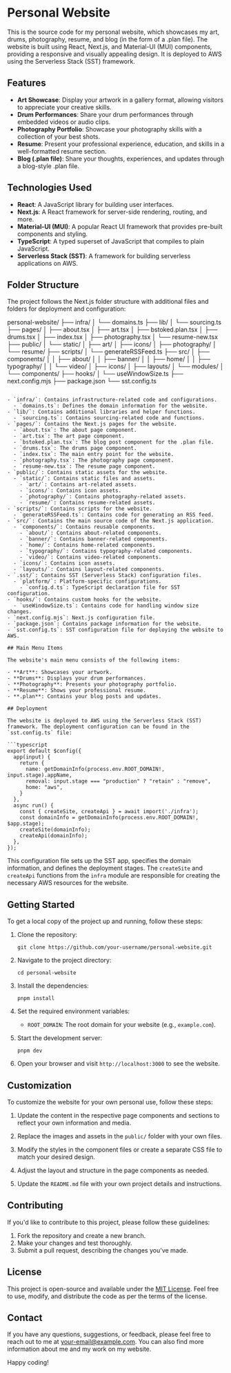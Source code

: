 # Personal Website

This is the source code for my personal website, which showcases my art, drums, photography, resume, and blog (in the form of a .plan file). The website is built using React, Next.js, and Material-UI (MUI) components, providing a responsive and visually appealing design. It is deployed to AWS using the Serverless Stack (SST) framework.

## Features

- **Art Showcase**: Display your artwork in a gallery format, allowing visitors to appreciate your creative skills.
- **Drum Performances**: Share your drum performances through embedded videos or audio clips.
- **Photography Portfolio**: Showcase your photography skills with a collection of your best shots.
- **Resume**: Present your professional experience, education, and skills in a well-formatted resume section.
- **Blog (.plan file)**: Share your thoughts, experiences, and updates through a blog-style .plan file.

## Technologies Used

- **React**: A JavaScript library for building user interfaces.
- **Next.js**: A React framework for server-side rendering, routing, and more.
- **Material-UI (MUI)**: A popular React UI framework that provides pre-built components and styling.
- **TypeScript**: A typed superset of JavaScript that compiles to plain JavaScript.
- **Serverless Stack (SST)**: A framework for building serverless applications on AWS.

## Folder Structure

The project follows the Next.js folder structure with additional files and folders for deployment and configuration:

personal-website/
├── infra/
│   └── domains.ts
├── lib/
│   └── sourcing.ts
├── pages/
│   ├── about.tsx
│   ├── art.tsx
│   ├── bstoked.plan.tsx
│   ├── drums.tsx
│   ├── index.tsx
│   ├── photography.tsx
│   └── resume-new.tsx
├── public/
│   └── static/
│       ├── art/
│       ├── icons/
│       ├── photography/
│       └── resume/
├── scripts/
│   └── generateRSSFeed.ts
├── src/
│   ├── components/
│   │   ├── about/
│   │   ├── banner/
│   │   ├── home/
│   │   ├── typography/
│   │   └── video/
│   ├── icons/
│   ├── layouts/
│   └── modules/
│       └── components/
├── hooks/
│   └── useWindowSize.ts
├── next.config.mjs
├── package.json
└── sst.config.ts
```

- `infra/`: Contains infrastructure-related code and configurations.
  - `domains.ts`: Defines the domain information for the website.
- `lib/`: Contains additional libraries and helper functions.
  - `sourcing.ts`: Contains sourcing-related code and functions.
- `pages/`: Contains the Next.js pages for the website.
  - `about.tsx`: The about page component.
  - `art.tsx`: The art page component.
  - `bstoked.plan.tsx`: The blog post component for the .plan file.
  - `drums.tsx`: The drums page component.
  - `index.tsx`: The main entry point for the website.
  - `photography.tsx`: The photography page component.
  - `resume-new.tsx`: The resume page component.
- `public/`: Contains static assets for the website.
  - `static/`: Contains static files and assets.
    - `art/`: Contains art-related assets.
    - `icons/`: Contains icon assets.
    - `photography/`: Contains photography-related assets.
    - `resume/`: Contains resume-related assets.
- `scripts/`: Contains scripts for the website.
  - `generateRSSFeed.ts`: Contains code for generating an RSS feed.
- `src/`: Contains the main source code of the Next.js application.
  - `components/`: Contains reusable components.
    - `about/`: Contains about-related components.
    - `banner/`: Contains banner-related components.
    - `home/`: Contains home-related components.
    - `typography/`: Contains typography-related components.
    - `video/`: Contains video-related components.
  - `icons/`: Contains icon assets.
  - `layouts/`: Contains layout-related components.
- `.sst/`: Contains SST (Serverless Stack) configuration files.
  - `platform/`: Platform-specific configurations.
    - `config.d.ts`: TypeScript declaration file for SST configuration.
- `hooks/`: Contains custom hooks for the website.
  - `useWindowSize.ts`: Contains code for handling window size changes.
- `next.config.mjs`: Next.js configuration file.
- `package.json`: Contains package information for the website.
- `sst.config.ts`: SST configuration file for deploying the website to AWS.

## Main Menu Items

The website's main menu consists of the following items:

- **Art**: Showcases your artwork.
- **Drums**: Displays your drum performances.
- **Photography**: Presents your photography portfolio.
- **Resume**: Shows your professional resume.
- **.plan**: Contains your blog posts and updates.

## Deployment

The website is deployed to AWS using the Serverless Stack (SST) framework. The deployment configuration can be found in the `sst.config.ts` file:

```typescript
export default $config({
  app(input) {
    return {
      name: getDomainInfo(process.env.ROOT_DOMAIN!, input.stage).appName,
      removal: input.stage === "production" ? "retain" : "remove",
      home: "aws",
    }
  },
  async run() {
    const { createSite, createApi } = await import('./infra');
    const domainInfo = getDomainInfo(process.env.ROOT_DOMAIN!, $app.stage);
    createSite(domainInfo);
    createApi(domainInfo);
  },
});
```

This configuration file sets up the SST app, specifies the domain information, and defines the deployment stages. The `createSite` and `createApi` functions from the `infra` module are responsible for creating the necessary AWS resources for the website.

## Getting Started

To get a local copy of the project up and running, follow these steps:

1. Clone the repository:
   ```
   git clone https://github.com/your-username/personal-website.git
   ```

2. Navigate to the project directory:
   ```
   cd personal-website
   ```

3. Install the dependencies:
   ```
   pnpm install
   ```

4. Set the required environment variables:
   - `ROOT_DOMAIN`: The root domain for your website (e.g., `example.com`).

5. Start the development server:
   ```
   pnpm dev
   ```

6. Open your browser and visit `http://localhost:3000` to see the website.

## Customization

To customize the website for your own personal use, follow these steps:

1. Update the content in the respective page components and sections to reflect your own information and media.

2. Replace the images and assets in the `public/` folder with your own files.

3. Modify the styles in the component files or create a separate CSS file to match your desired design.

4. Adjust the layout and structure in the page components as needed.

5. Update the `README.md` file with your own project details and instructions.

## Contributing

If you'd like to contribute to this project, please follow these guidelines:

1. Fork the repository and create a new branch.
2. Make your changes and test thoroughly.
3. Submit a pull request, describing the changes you've made.

## License

This project is open-source and available under the [MIT License](LICENSE). Feel free to use, modify, and distribute the code as per the terms of the license.

## Contact

If you have any questions, suggestions, or feedback, please feel free to reach out to me at [your-email@example.com](mailto:your-email@example.com). You can also find more information about me and my work on my website.

Happy coding!
